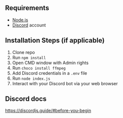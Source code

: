 ## Requirements

- [Node.js](http://nodejs.org/)
- [Discord](https://discordapp.com/) account

## Installation Steps (if applicable)

1. Clone repo
2. Run `npm install`
3. Open CMD window with Admin rights
4. Run `choco install ffmpeg`
5. Add Discord credentials in a `.env` file
6. Run `node index.js`
7. Interact with your Discord bot via your web browser

## Discord docs

https://discordjs.guide/#before-you-begin

